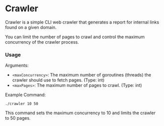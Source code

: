# Crawler

Crawler is a simple CLI web crawler that generates a report for internal links found on a given domain.

You can limit the number of pages to crawl and control the maximum concurrency of the crawler process.

### Usage

Arguments:

- ```<maxConcurrency>```: The maximum number of goroutines (threads) the crawler should use to fetch pages. (Type: int)
- ```<maxPages>```: The maximum number of pages to crawl. (Type: int)

Example Command:

```./crawler 10 50```

This command sets the maximum concurrency to 10 and limits the crawler to 50 pages.
